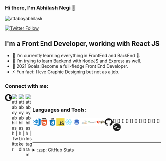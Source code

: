 ### Hi there, I'm Abhilash Negi 👋

<p align="left"> <img src="https://komarev.com/ghpvc/?username=attaboyabhilash" alt="attaboyabhilash" /> </p>

[![Twitter Follow](https://img.shields.io/twitter/follow/attaboyabhilash?color=1DA1F2&logo=twitter&style=for-the-badge)](https://twitter.com/intent/follow?original_referer=https%3A%2F%2Fgithub.com%2Fattaboyabhilash&screen_name=attaboyabhilash)

## I'm a Front End Developer, working with React JS

- 🌱 I’m currently learning everything in FrontEnd and BackEnd 🤣.
- 👯 I’m trying to learn Backend with NodeJS and Express as well.
- 🥅 2021 Goals: Become a full-fledge Front End Developer.
- ⚡ Fun fact: I love Graphic Designing but not as a job.


### Connect with me:

[<img align="left" alt="attaboyabhilash.com" width="22px" src="https://raw.githubusercontent.com/iconic/open-iconic/master/svg/globe.svg" />][website]
[<img align="left" alt="attaboyabhilash | Twitter" width="22px" src="https://cdn.jsdelivr.net/npm/simple-icons@v3/icons/twitter.svg" />][twitter]
[<img align="left" alt="attaboyabhilash | LinkedIn" width="22px" src="https://cdn.jsdelivr.net/npm/simple-icons@v3/icons/linkedin.svg" />][linkedin]
[<img align="left" alt="attaboyabhilash | Instagram" width="22px" src="https://cdn.jsdelivr.net/npm/simple-icons@v3/icons/instagram.svg" />][instagram]

<br />

### Languages and Tools:

[<img align="left" alt="Visual Studio Code" width="26px" src="https://raw.githubusercontent.com/github/explore/80688e429a7d4ef2fca1e82350fe8e3517d3494d/topics/visual-studio-code/visual-studio-code.png" />]
[<img align="left" alt="HTML5" width="26px" src="https://raw.githubusercontent.com/github/explore/80688e429a7d4ef2fca1e82350fe8e3517d3494d/topics/html/html.png" />]
[<img align="left" alt="CSS3" width="26px" src="https://raw.githubusercontent.com/github/explore/80688e429a7d4ef2fca1e82350fe8e3517d3494d/topics/css/css.png" />]
[<img align="left" alt="JavaScript" width="26px" src="https://raw.githubusercontent.com/github/explore/80688e429a7d4ef2fca1e82350fe8e3517d3494d/topics/javascript/javascript.png" />]
[<img align="left" alt="React" width="26px" src="https://raw.githubusercontent.com/github/explore/80688e429a7d4ef2fca1e82350fe8e3517d3494d/topics/react/react.png" />]
[<img align="left" alt="SQL" width="26px" src="https://raw.githubusercontent.com/github/explore/80688e429a7d4ef2fca1e82350fe8e3517d3494d/topics/sql/sql.png" />]
[<img align="left" alt="MySQL" width="26px" src="https://raw.githubusercontent.com/github/explore/80688e429a7d4ef2fca1e82350fe8e3517d3494d/topics/mysql/mysql.png" />]
[<img align="left" alt="MongoDB" width="26px" src="https://raw.githubusercontent.com/github/explore/80688e429a7d4ef2fca1e82350fe8e3517d3494d/topics/mongodb/mongodb.png" />]
[<img align="left" alt="Git" width="26px" src="https://raw.githubusercontent.com/github/explore/80688e429a7d4ef2fca1e82350fe8e3517d3494d/topics/git/git.png" />]
[<img align="left" alt="GitHub" width="26px" src="https://raw.githubusercontent.com/github/explore/78df643247d429f6cc873026c0622819ad797942/topics/github/github.png" />]
[<img align="left" alt="Terminal" width="26px" src="https://raw.githubusercontent.com/github/explore/80688e429a7d4ef2fca1e82350fe8e3517d3494d/topics/terminal/terminal.png" />]

<br />
<br />

---

<details>
  <summary>:zap: GitHub Stats</summary>

  <img align="left" alt="attaboyabhilash's GitHub Stats" src="https://github-readme-stats.vercel.app/api?username=attaboyabhilash&show_icons=true&hide_border=true" />

</details>

[website]: https://attaboyabhilash.com
[twitter]: https://twitter.com/attaboyabhilash
[instagram]: https://instagram.com/attaboyabhilash
[linkedin]: https://www.linkedin.com/in/abhilash-negi-247644180/
